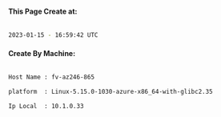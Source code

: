 
   
#### This Page Create at:

```bash

2023-01-15 - 16:59:42 UTC

```

#### Create By Machine:

```bash

Host Name : fv-az246-865

platform  : Linux-5.15.0-1030-azure-x86_64-with-glibc2.35

Ip Local  : 10.1.0.33

```

